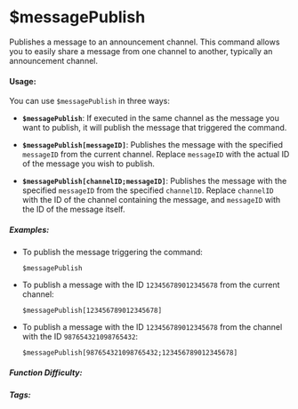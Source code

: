 # $messagePublish

Publishes a message to an announcement channel. This command allows you to easily share a message from one channel to another, typically an announcement channel.

#### Usage:

You can use `$messagePublish` in three ways:

*   **`$messagePublish`**:  If executed in the same channel as the message you want to publish, it will publish the message that triggered the command.

*   **`$messagePublish[messageID]`**: Publishes the message with the specified `messageID` from the current channel. Replace `messageID` with the actual ID of the message you wish to publish.

*   **`$messagePublish[channelID;messageID]`**: Publishes the message with the specified `messageID` from the specified `channelID`. Replace `channelID` with the ID of the channel containing the message, and `messageID` with the ID of the message itself.

##### Examples:

*   To publish the message triggering the command:
    ```
    $messagePublish
    ```

*   To publish a message with the ID `123456789012345678` from the current channel:
    ```
    $messagePublish[123456789012345678]
    ```

*   To publish a message with the ID `123456789012345678` from the channel with the ID `987654321098765432`:
    ```
    $messagePublish[987654321098765432;123456789012345678]
    ```

##### Function Difficulty: <Badge text="Easy" type="tip" />

##### Tags: <Badge text="Publish" type="tip" /> <Badge text="Message" type="tip" />